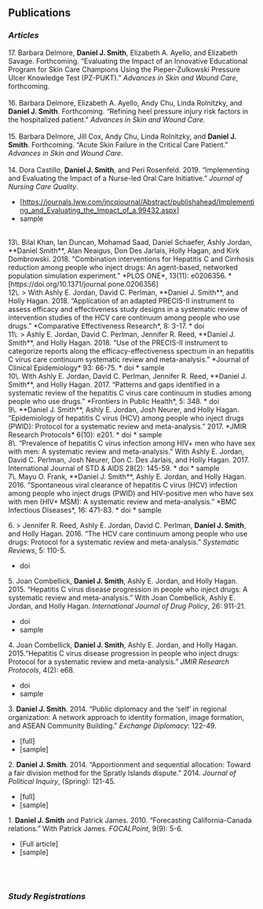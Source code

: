 ## Publications

### *Articles*  

17\. Barbara Delmore, **Daniel J. Smith**, Elizabeth A. Ayello, and Elizabeth Savage. Forthcoming. “Evaluating the Impact of an Innovative Educational Program for Skin Care Champions Using the Pieper-Zulkowski Pressure Ulcer Knowledge Test (PZ-PUKT).” *Advances in Skin and Wound Care*, forthcoming.    
<br />
16\. Barbara Delmore, Elizabeth A. Ayello, Andy Chu, Linda Rolnitzky, and **Daniel J. Smith**. Forthcoming. “Refining heel pressure injury risk factors in the hospitalized patient." *Advances in Skin and Wound Care*.    
<br />
15\. Barbara Delmore, Jill Cox, Andy Chu, Linda Rolnitzky, and **Daniel J. Smith**. Forthcoming. “Acute Skin Failure in the Critical Care Patient.” *Advances in Skin and Wound Care*.  
<br />
14\. Dora Castillo, **Daniel J. Smith**, and Peri Rosenfeld. 2019. “Implementing and Evaluating the Impact of a Nurse-led Oral Care Initiative.” *Journal of Nursing Care Quality*.  
   * [https://journals.lww.com/jncqjournal/Abstract/publishahead/Implementing_and_Evaluating_the_Impact_of_a.99432.aspx]  
   * sample  
<br />
13\. Bilal Khan, Ian Duncan, Mohamad Saad, Daniel Schaefer, Ashly Jordan, **Daniel Smith**, Alan Neaigus, Don Des Jarlais, Holly Hagan, and Kirk Dombrowski. 2018. "Combination interventions for Hepatitis C and Cirrhosis reduction among people who inject drugs: An agent-based, networked population simulation experiment." *PLOS ONE*, 13(11): e0206356.  
    * [https://doi.org/10.1371/journal.pone.0206356]  
<br />
12\.  > With Ashly E. Jordan, David C. Perlman, **Daniel J. Smith**, and Holly Hagan. 2018. “Application of an adapted PRECIS-II instrument to assess efficacy and effectiveness study designs in a systematic review of intervention studies of the HCV care continuum among people who use drugs.” *Comparative Effectiveness Research*, 8: 3-17.  
   * doi  
<br />
11\.  > Ashly E. Jordan, David C. Perlman, Jennifer R. Reed, **Daniel J. Smith**, and Holly Hagan. 2018. “Use of the PRECIS-II instrument to categorize reports along the efficacy-effectiveness spectrum in an hepatitis C virus care continuum systematic review and meta-analysis.” *Journal of Clinical Epidemiology* 93: 66-75.  
   * doi  
   * sample  
<br />
10\.  With Ashly E. Jordan, David C. Perlman, Jennifer R. Reed, **Daniel J. Smith**, and Holly Hagan. 2017. “Patterns and gaps identified in a systematic review of the hepatitis C virus care continuum in studies among people who use drugs.” *Frontiers in Public Health*, 5: 348.  
   * doi  
<br />
9\.  **Daniel J. Smith**, Ashly E. Jordan, Josh Neurer, and Holly Hagan. “Epidemiology of hepatitis C virus (HCV) among people who inject drugs (PWID): Protocol for a systematic review and meta-analysis.” 2017. *JMIR Research Protocols* 6(10): e201.	
   * doi
   * sample  
<br />
8\.  “Prevalence of hepatitis C virus infection among HIV+ men who have sex with men: A systematic review and meta-analysis.” With Ashly E. Jordan, David C. Perlman, Josh Neurer, Don C. Des Jarlais, and Holly Hagan. 2017. International Journal of STD & AIDS 28(2): 145-59.
   * doi
   * sample  
<br />	
7\.	Mayu O. Frank, **Daniel J. Smith**, Ashly E. Jordan, and Holly Hagan. 2016. “Spontaneous viral clearance of hepatitis C virus (HCV) infection among people who inject drugs (PWID) and HIV-positive men who have sex with men (HIV+ MSM): A systematic review and meta-analysis.” *BMC Infectious Diseases*, 16: 471-83.
   * doi
   * sample

6\. 	> Jennifer R. Reed, Ashly E. Jordan, David C. Perlman, **Daniel J. Smith**, and Holly Hagan. 2016. “The HCV care continuum among people who use drugs: Protocol for a systematic review and meta-analysis.” *Systematic Reviews*, 5: 110-5.
   * doi

5\. 	Joan Combellick, **Daniel J. Smith**, Ashly E. Jordan, and Holly Hagan. 2015. “Hepatitis C virus disease progression in people who inject drugs: A systematic review and meta-analysis.” With Joan Combellick, Ashly E. Jordan, and Holly Hagan. *International Journal of Drug Policy*, 26: 911-21.
   * doi
   * sample

4\. 	Joan Combellick, **Daniel J. Smith**, Ashly E. Jordan, and Holly Hagan. 2015.“Hepatitis C virus disease progression in people who inject drugs: Protocol for a systematic review and meta-analysis.” *JMIR Research Protocols*, 4(2): e68. 
  * doi
   * sample
   
3\. 	**Daniel J. Smith**. 2014. “Public diplomacy and the ‘self’ in regional organization: A network approach to identity formation, image formation, and ASEAN Community Building.” *Exchange Diplomacy*: 122-49.
   * [full]
   * [sample] 

2\.  **Daniel J. Smith**. 2014. “Apportionment and sequential allocation: Toward a fair division method for the Spratly Islands dispute.” 2014. *Journal of Political Inquiry*, (Spring): 121-45. 
   * [full]
   * [sample]            

1\.  **Daniel J. Smith** and Patrick James. 2010. “Forecasting California-Canada relations.” With Patrick James. *FOCALPoint*, 9(9): 5-6.
   * [Full article]
   * [sample]

<br />
<br />

### *Study Registrations*

